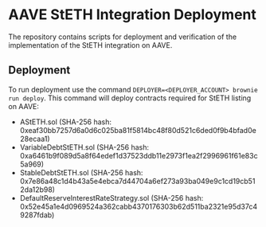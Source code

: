 # AAVE StETH Integration Deployment

The repository contains scripts for deployment and verification of the implementation of the StETH integration on AAVE.

## Deployment

To run deployment use the command `DEPLOYER=<DEPLOYER_ACCOUNT> brownie run deploy`. This command will deploy contracts required for StETH listing on AAVE:

- AStETH.sol (SHA-256 hash: 0xeaf30bb7257d6a0d6c025ba81f5814bc48f80d521c6ded0f9b4bfad0e28ecaa1)
- VariableDebtStETH.sol (SHA-256 hash: 0xa6461b9f089d5a8f64edef1d37523ddb11e2973f1ea2f2996961f61e83c5a969)
- StableDebtStETH.sol (SHA-256 hash: 0x7e86a48c1d4b43a5e4ebca7d44704a6ef273a93ba049e9c1cd19cb512da12b98)
- DefaultReserveInterestRateStrategy.sol (SHA-256 hash: 0x52e45a1e4d0969524a362cabb4370176303b62d511ba2321e95d37c49287fdab)
